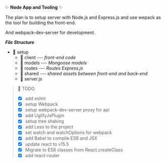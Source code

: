 :sparkles: **Node App and Tooling** :sparkles:

The plan is to setup server with Node.js and Express.js
and use wepack as the tool for building the front-end.

And webpack-dev-server for development.

***File Structure***

* :file_folder: setup
    * :file_folder: client *--- front-end code*
    * :file_folder: models *--- Mongoose models*
    * :file_folder: routes *--- Routes Express.js*
    * :file_folder: shared *--- shared assets between front-end and back-end*
    * :page_facing_up: server.js

> :pencil: TODO
> - [x] add eslint
> - [x] setup Webpack
> - [x] setup webpack-dev-server proxy for api
> - [x] add UglifyJsPlugin
> - [x] setup tree shaking
> - [x] add Less to the project
> - [x] set watch and watchOptions for webpack
> - [x] add Babel to compile ES6 and JSX
> - [x] update react to v15.5
> - [x] Migrate to ES6 classes from React.createClass
> - [x] add react-router
